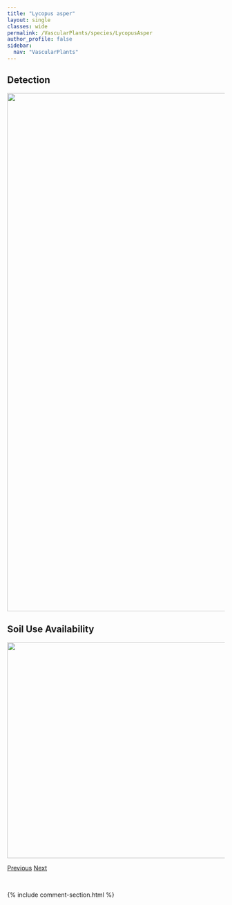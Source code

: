 ```yaml
---
title: "Lycopus asper"
layout: single
classes: wide
permalink: /VascularPlants/species/LycopusAsper
author_profile: false
sidebar:
  nav: "VascularPlants"
---
```


<h2>Detection</h2>

<a href="https://drive.google.com/uc?export=view&id=1QiPSVSmPBWV_6ku0ZvFyLk1PgGULD8Dl">
<img src="https://drive.google.com/uc?export=view&id=1QiPSVSmPBWV_6ku0ZvFyLk1PgGULD8Dl" height = "1200" width = "800">
</a>


<h2>Soil Use Availability</h2>

<a href="https://drive.google.com/uc?export=view&id=1oS1PntNYyDhwUANQQmRO70ROPHcG2GNx">
<img src="https://drive.google.com/uc?export=view&id=1oS1PntNYyDhwUANQQmRO70ROPHcG2GNx" height = "500" width = "1000">
</a>


<a href="/DevelopmentWebsite/VascularPlants/species/LycopusAmericanus" class="pagination--pager" title="Lycopus americanus">Previous</a> <a href="/DevelopmentWebsite/VascularPlants/species/LycopusUniflorus" class="pagination--pager" title="Lycopus uniflorus">Next</a>

<p>&nbsp;</p>

{% include comment-section.html %}
